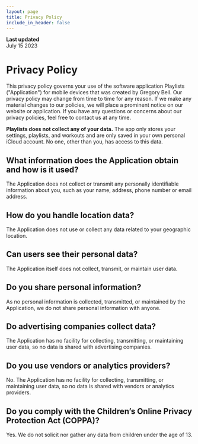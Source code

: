 ```yaml
---
layout: page
title: Privacy Policy
include_in_header: false
---
```


**Last updated**  
July 15 2023

# Privacy Policy

This privacy policy governs your use of the software application Playlists ("Application") for mobile devices that was created by Gregory Bell. Our privacy policy may change from time to time for any reason. If we make any material changes to our policies, we will place a prominent notice on our website or application. If you have any questions or concerns about our privacy policies, feel free to contact us at any time.

**Playlists does not collect any of your data.** The app only stores your settings, playlists, and workouts and are only saved in your own personal iCloud account. No one, other than you, has access to this data.

## What information does the Application obtain and how is it used?

The Application does not collect or transmit any personally identifiable information about you, such as your name, address, phone number or email address.

## How do you handle location data?

The Application does not use or collect any data related to your geographic location.

## Can users see their personal data?

The Application itself does not collect, transmit, or maintain user data.

## Do you share personal information?

As no personal information is collected, transmitted, or maintained by the Application, we do not share personal information with anyone.

## Do advertising companies collect data?

The Application has no facility for collecting, transmitting, or maintaining user data, so no data is shared with advertising companies.

## Do you use vendors or analytics providers?

No. The Application has no facility for collecting, transmitting, or maintaining user data, so no data is shared with vendors or analytics providers.

## Do you comply with the Children’s Online Privacy Protection Act (COPPA)?

Yes. We do not solicit nor gather any data from children under the age of 13.
